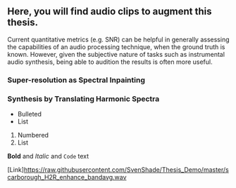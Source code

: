 ## Here, you will find audio clips to augment this thesis.

Current quantitative metrics (e.g. SNR) can be helpful in generally assessing the capabilities of an audio processing technique, when the ground truth is known. However, given the subjective nature of tasks such as instrumental audio synthesis, being able to audition the results is often more useful.


### Super-resolution as Spectral Inpainting

### Synthesis by Translating Harmonic Spectra




- Bulleted
- List

1. Numbered
2. List

**Bold** and _Italic_ and `Code` text

[Link]https://raw.githubusercontent.com/SvenShade/Thesis_Demo/master/scarborough_H2R_enhance_bandavg.wav

